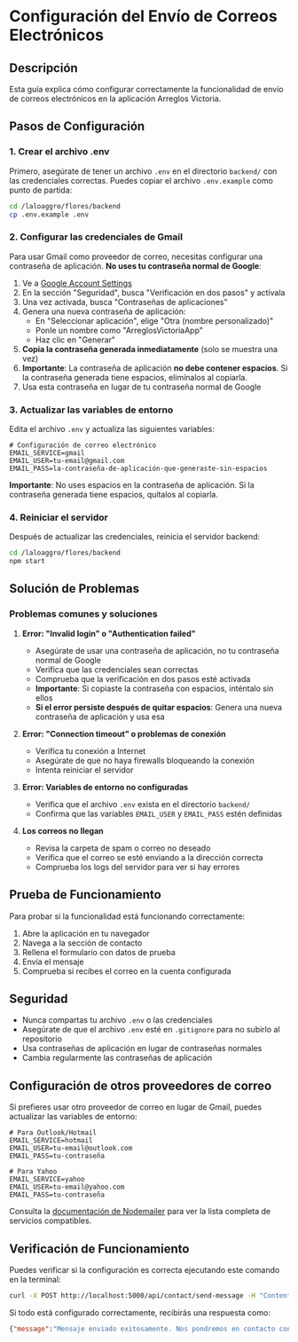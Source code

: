 # Configuración del Envío de Correos Electrónicos

## Descripción

Esta guía explica cómo configurar correctamente la funcionalidad de envío de correos electrónicos en la aplicación Arreglos Victoria.

## Pasos de Configuración

### 1. Crear el archivo .env

Primero, asegúrate de tener un archivo `.env` en el directorio `backend/` con las credenciales correctas. Puedes copiar el archivo `.env.example` como punto de partida:

```bash
cd /laloaggro/flores/backend
cp .env.example .env
```

### 2. Configurar las credenciales de Gmail

Para usar Gmail como proveedor de correo, necesitas configurar una contraseña de aplicación. **No uses tu contraseña normal de Google**:

1. Ve a [Google Account Settings](https://myaccount.google.com/)
2. En la sección "Seguridad", busca "Verificación en dos pasos" y actívala
3. Una vez activada, busca "Contraseñas de aplicaciones"
4. Genera una nueva contraseña de aplicación:
   - En "Seleccionar aplicación", elige "Otra (nombre personalizado)"
   - Ponle un nombre como "ArreglosVictoriaApp"
   - Haz clic en "Generar"
5. **Copia la contraseña generada inmediatamente** (solo se muestra una vez)
6. **Importante**: La contraseña de aplicación **no debe contener espacios**. Si la contraseña generada tiene espacios, elimínalos al copiarla.
7. Usa esta contraseña en lugar de tu contraseña normal de Google

### 3. Actualizar las variables de entorno

Edita el archivo `.env` y actualiza las siguientes variables:

```
# Configuración de correo electrónico
EMAIL_SERVICE=gmail
EMAIL_USER=tu-email@gmail.com
EMAIL_PASS=la-contraseña-de-aplicación-que-generaste-sin-espacios
```

**Importante**: No uses espacios en la contraseña de aplicación. Si la contraseña generada tiene espacios, quítalos al copiarla.

### 4. Reiniciar el servidor

Después de actualizar las credenciales, reinicia el servidor backend:

```bash
cd /laloaggro/flores/backend
npm start
```

## Solución de Problemas

### Problemas comunes y soluciones

1. **Error: "Invalid login" o "Authentication failed"**
   - Asegúrate de usar una contraseña de aplicación, no tu contraseña normal de Google
   - Verifica que las credenciales sean correctas
   - Comprueba que la verificación en dos pasos esté activada
   - **Importante**: Si copiaste la contraseña con espacios, inténtalo sin ellos
   - **Si el error persiste después de quitar espacios**: Genera una nueva contraseña de aplicación y usa esa

2. **Error: "Connection timeout" o problemas de conexión**
   - Verifica tu conexión a Internet
   - Asegúrate de que no haya firewalls bloqueando la conexión
   - Intenta reiniciar el servidor

3. **Error: Variables de entorno no configuradas**
   - Verifica que el archivo `.env` exista en el directorio `backend/`
   - Confirma que las variables `EMAIL_USER` y `EMAIL_PASS` estén definidas

4. **Los correos no llegan**
   - Revisa la carpeta de spam o correo no deseado
   - Verifica que el correo se esté enviando a la dirección correcta
   - Comprueba los logs del servidor para ver si hay errores

## Prueba de Funcionamiento

Para probar si la funcionalidad está funcionando correctamente:

1. Abre la aplicación en tu navegador
2. Navega a la sección de contacto
3. Rellena el formulario con datos de prueba
4. Envía el mensaje
5. Comprueba si recibes el correo en la cuenta configurada

## Seguridad

- Nunca compartas tu archivo `.env` o las credenciales
- Asegúrate de que el archivo `.env` esté en `.gitignore` para no subirlo al repositorio
- Usa contraseñas de aplicación en lugar de contraseñas normales
- Cambia regularmente las contraseñas de aplicación

## Configuración de otros proveedores de correo

Si prefieres usar otro proveedor de correo en lugar de Gmail, puedes actualizar las variables de entorno:

```
# Para Outlook/Hotmail
EMAIL_SERVICE=hotmail
EMAIL_USER=tu-email@outlook.com
EMAIL_PASS=tu-contraseña

# Para Yahoo
EMAIL_SERVICE=yahoo
EMAIL_USER=tu-email@yahoo.com
EMAIL_PASS=tu-contraseña
```

Consulta la [documentación de Nodemailer](https://nodemailer.com/smtp/well-known/) para ver la lista completa de servicios compatibles.

## Verificación de Funcionamiento

Puedes verificar si la configuración es correcta ejecutando este comando en la terminal:

```bash
curl -X POST http://localhost:5000/api/contact/send-message -H "Content-Type: application/json" -d '{"name": "Test User", "email": "test@example.com", "phone": "123456789", "message": "Mensaje de prueba"}'
```

Si todo está configurado correctamente, recibirás una respuesta como:
```json
{"message":"Mensaje enviado exitosamente. Nos pondremos en contacto contigo pronto."}
```